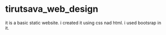# tirutsava_web_design
it is a basic static website. i created it using css nad html.
i used bootsrap in it.
